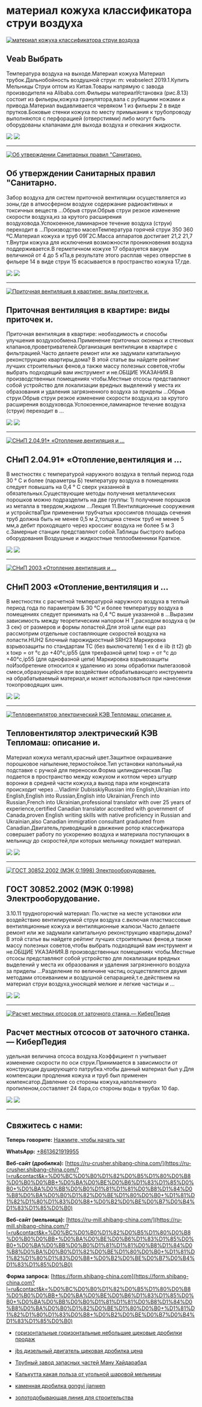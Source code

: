 # материал кожуха классификатора струи воздуха

<a href="https://swt.shibang-china.com/?l=ru&img&k=%D0%BC%D0%B0%D1%82%D0%B5%D1%80%D0%B8%D0%B0%D0%BB+%D0%BA%D0%BE%D0%B6%D1%83%D1%85%D0%B0+%D0%BA%D0%BB%D0%B0%D1%81%D1%81%D0%B8%D1%84%D0%B8%D0%BA%D0%B0%D1%82%D0%BE%D1%80%D0%B0+%D1%81%D1%82%D1%80%D1%83%D0%B8+%D0%B2%D0%BE%D0%B7%D0%B4%D1%83%D1%85%D0%B0" target="_blank">![материал кожуха классификатора струи воздуха](http://static.shibang-china.com/all-800x300/23.jpg)</a>

## Veab Выбрать
Температура воздуха на выходе.Материал кожуха Материал трубок.Дальнобойность воздушной струи: m: veabselect 2019.1.Купить Мельницы Струи оптом из Китая.Товары напрямую с завода производителя на Alibaba.com.Фильеры материалУстановка (рис.8.13) состоит из фильеры,кожуха гранулятора,вала с рубящими ножами и привода.Материал выдавливается червяком 1 из фильеры 2 в виде прутков.Боковые стенки кожуха по месту примыкания к трубопроводу выполняются с перфорацией (отверстиями) либо могут быть оборудованы клапанами для выхода воздуха и отекания жидкости.


<a href="https://whatsapp.shibangsoft.com/WhatsApp.php" target="_blank" title="WhatsApp">![](http://static.shibang-china.com/icon/whatsapp.png)</a> <a href="https://swt.shibang-china.com/?l=ru&icon&k=%D0%BC%D0%B0%D1%82%D0%B5%D1%80%D0%B8%D0%B0%D0%BB+%D0%BA%D0%BE%D0%B6%D1%83%D1%85%D0%B0+%D0%BA%D0%BB%D0%B0%D1%81%D1%81%D0%B8%D1%84%D0%B8%D0%BA%D0%B0%D1%82%D0%BE%D1%80%D0%B0+%D1%81%D1%82%D1%80%D1%83%D0%B8+%D0%B2%D0%BE%D0%B7%D0%B4%D1%83%D1%85%D0%B0" target="_blank">![](http://static.shibang-china.com/icon/chat-ru.png)</a>

---

<a href="https://swt.shibang-china.com/?l=ru&img&k=%D0%BC%D0%B0%D1%82%D0%B5%D1%80%D0%B8%D0%B0%D0%BB+%D0%BA%D0%BE%D0%B6%D1%83%D1%85%D0%B0+%D0%BA%D0%BB%D0%B0%D1%81%D1%81%D0%B8%D1%84%D0%B8%D0%BA%D0%B0%D1%82%D0%BE%D1%80%D0%B0+%D1%81%D1%82%D1%80%D1%83%D0%B8+%D0%B2%D0%BE%D0%B7%D0%B4%D1%83%D1%85%D0%B0" target="_blank">![Об утверждении Санитарных правил &quot;Санитарно.](http://static.shibang-china.com/all-800x300/402.jpg)</a>

## Об утверждении Санитарных правил &quot;Санитарно.
Забор воздуха для систем приточной вентиляции осуществляется из зоны,где в атмосферном воздухе содержание радиоактивных и токсичных веществ …Обрыв струи.Обрыв струи резкое изменение скорости воздуха,из за крутого расширения воздуховода.Успокоенное,ламинарное течение воздуха (струи) переходит в …Производство маселТемпература горячей струи 350 360 &#186;С.Материал кожуха и труб 09Г2С.Масса аппаратов достигает 21,2 21,7 т.Внутри кожуха для исключения возможности проникновения воздуха поддерживается.В герметичном кожухе 17 образуется вакуум величиной от 4 до 5 кПа,в результате этого расплав через отверстие в фильере 14 в виде струи 15 всасывается в пространство кожуха 17,где.


<a href="https://whatsapp.shibangsoft.com/WhatsApp.php" target="_blank" title="WhatsApp">![](http://static.shibang-china.com/icon/whatsapp.png)</a> <a href="https://swt.shibang-china.com/?l=ru&icon&k=%D0%BC%D0%B0%D1%82%D0%B5%D1%80%D0%B8%D0%B0%D0%BB+%D0%BA%D0%BE%D0%B6%D1%83%D1%85%D0%B0+%D0%BA%D0%BB%D0%B0%D1%81%D1%81%D0%B8%D1%84%D0%B8%D0%BA%D0%B0%D1%82%D0%BE%D1%80%D0%B0+%D1%81%D1%82%D1%80%D1%83%D0%B8+%D0%B2%D0%BE%D0%B7%D0%B4%D1%83%D1%85%D0%B0" target="_blank">![](http://static.shibang-china.com/icon/chat-ru.png)</a>

---

<a href="https://swt.shibang-china.com/?l=ru&img&k=%D0%BC%D0%B0%D1%82%D0%B5%D1%80%D0%B8%D0%B0%D0%BB+%D0%BA%D0%BE%D0%B6%D1%83%D1%85%D0%B0+%D0%BA%D0%BB%D0%B0%D1%81%D1%81%D0%B8%D1%84%D0%B8%D0%BA%D0%B0%D1%82%D0%BE%D1%80%D0%B0+%D1%81%D1%82%D1%80%D1%83%D0%B8+%D0%B2%D0%BE%D0%B7%D0%B4%D1%83%D1%85%D0%B0" target="_blank">![Приточная вентиляция в квартире: виды приточек и.](http://static.shibang-china.com/all-800x300/474.jpg)</a>

## Приточная вентиляция в квартире: виды приточек и.
Приточная вентиляция в квартире: необходимость и способы улучшения воздухообмена.Применение приточных оконных и стеновых клапанов,проветривателей.Организация вентиляции в квартире с фильтрацией.Часто делаете ремонт или же задумали капитальную реконструкцию квартиры,дома? В этой статье вы найдете рейтинг лучших строительных фенов,а также массу полезных советов,чтобы выбрать подходящий вам инструмент и не.ОБЩИЕ УКАЗАНИЯ.В производственных помещениях чтобы.Местные отсосы представляют собой устройство для локализации вредных выделений у места их образования и удаления загрязненного воздуха за приделы …Обрыв струи.Обрыв струи резкое изменение скорости воздуха,из за крутого расширения воздуховода.Успокоенное,ламинарное течение воздуха (струи) переходит в …


<a href="https://whatsapp.shibangsoft.com/WhatsApp.php" target="_blank" title="WhatsApp">![](http://static.shibang-china.com/icon/whatsapp.png)</a> <a href="https://swt.shibang-china.com/?l=ru&icon&k=%D0%BC%D0%B0%D1%82%D0%B5%D1%80%D0%B8%D0%B0%D0%BB+%D0%BA%D0%BE%D0%B6%D1%83%D1%85%D0%B0+%D0%BA%D0%BB%D0%B0%D1%81%D1%81%D0%B8%D1%84%D0%B8%D0%BA%D0%B0%D1%82%D0%BE%D1%80%D0%B0+%D1%81%D1%82%D1%80%D1%83%D0%B8+%D0%B2%D0%BE%D0%B7%D0%B4%D1%83%D1%85%D0%B0" target="_blank">![](http://static.shibang-china.com/icon/chat-ru.png)</a>

---

<a href="https://swt.shibang-china.com/?l=ru&img&k=%D0%BC%D0%B0%D1%82%D0%B5%D1%80%D0%B8%D0%B0%D0%BB+%D0%BA%D0%BE%D0%B6%D1%83%D1%85%D0%B0+%D0%BA%D0%BB%D0%B0%D1%81%D1%81%D0%B8%D1%84%D0%B8%D0%BA%D0%B0%D1%82%D0%BE%D1%80%D0%B0+%D1%81%D1%82%D1%80%D1%83%D0%B8+%D0%B2%D0%BE%D0%B7%D0%B4%D1%83%D1%85%D0%B0" target="_blank">![СНиП 2.04.91* &#171;Отопление,вентиляция и …](http://static.shibang-china.com/all-800x300/26.jpg)</a>

## СНиП 2.04.91* &#171;Отопление,вентиляция и …
В местностях с температурой наружного воздуха в теплый период года 30 &#176; С и более (параметры Б) температуру воздуха в помещениях следует повышать на 0,4 &#176; С сверх указанной в обязательных.Существующие методы получения металлических порошков можно подразделить на две группы: 1) получение порошков из металла в твердом,жидком …Лекция 11.Вентиляционные сооружения и устройстваПри применении трубчатых кроссингов площадь сечения труб должна быть не менее 0,5 м 2,толщина стенок труб не менее 5 мм,а дебит проходящего через кроссинг воздуха не более 5 м 3 с.Замерные станции представляют собой.Таблицы быстрого выбора оборудования Воздушные и жидкостные теплообменники Краткое.


<a href="https://whatsapp.shibangsoft.com/WhatsApp.php" target="_blank" title="WhatsApp">![](http://static.shibang-china.com/icon/whatsapp.png)</a> <a href="https://swt.shibang-china.com/?l=ru&icon&k=%D0%BC%D0%B0%D1%82%D0%B5%D1%80%D0%B8%D0%B0%D0%BB+%D0%BA%D0%BE%D0%B6%D1%83%D1%85%D0%B0+%D0%BA%D0%BB%D0%B0%D1%81%D1%81%D0%B8%D1%84%D0%B8%D0%BA%D0%B0%D1%82%D0%BE%D1%80%D0%B0+%D1%81%D1%82%D1%80%D1%83%D0%B8+%D0%B2%D0%BE%D0%B7%D0%B4%D1%83%D1%85%D0%B0" target="_blank">![](http://static.shibang-china.com/icon/chat-ru.png)</a>

---

<a href="https://swt.shibang-china.com/?l=ru&img&k=%D0%BC%D0%B0%D1%82%D0%B5%D1%80%D0%B8%D0%B0%D0%BB+%D0%BA%D0%BE%D0%B6%D1%83%D1%85%D0%B0+%D0%BA%D0%BB%D0%B0%D1%81%D1%81%D0%B8%D1%84%D0%B8%D0%BA%D0%B0%D1%82%D0%BE%D1%80%D0%B0+%D1%81%D1%82%D1%80%D1%83%D0%B8+%D0%B2%D0%BE%D0%B7%D0%B4%D1%83%D1%85%D0%B0" target="_blank">![СНиП 2003 &#171;Отопление,вентиляция и …](http://static.shibang-china.com/all-800x300/761.jpg)</a>

## СНиП 2003 &#171;Отопление,вентиляция и …
В местностях с расчетной температурой наружного воздуха в теплый период года по параметрам Б 30 &#176;С и более температуру воздуха в помещениях следует принимать на 0,4 &#176;С выше указанной в …Выразим зависимость между теоретическим напором Н Т,расходом воздуха q (м 3 сек) от размеров и формы лопастей.Для этой цели еще раз рассмотрим отдельные составляющие скоростей воздуха на лопасти.HUH2 Блочный парожидкостный SRH23 Маркировка взрывозащиты по стандартам ТС (без выключателя) 1 ex d e iib (t t2) gb x tокр = от &#176;c до +40&#176;c,ip55 (для трехфазной цепи) tокр = от &#176;c до +40&#176;c,ip55 (для однофазной цепи) Маркировка взрывозащиты поИзобретение относится к удалению из зоны обработки пылегазовой смеси,образующейся при воздействии обрабатывающего инструмента на обрабатываемый материал,и может использоваться при нанесении токопроводящих шин.


<a href="https://whatsapp.shibangsoft.com/WhatsApp.php" target="_blank" title="WhatsApp">![](http://static.shibang-china.com/icon/whatsapp.png)</a> <a href="https://swt.shibang-china.com/?l=ru&icon&k=%D0%BC%D0%B0%D1%82%D0%B5%D1%80%D0%B8%D0%B0%D0%BB+%D0%BA%D0%BE%D0%B6%D1%83%D1%85%D0%B0+%D0%BA%D0%BB%D0%B0%D1%81%D1%81%D0%B8%D1%84%D0%B8%D0%BA%D0%B0%D1%82%D0%BE%D1%80%D0%B0+%D1%81%D1%82%D1%80%D1%83%D0%B8+%D0%B2%D0%BE%D0%B7%D0%B4%D1%83%D1%85%D0%B0" target="_blank">![](http://static.shibang-china.com/icon/chat-ru.png)</a>

---

<a href="https://swt.shibang-china.com/?l=ru&img&k=%D0%BC%D0%B0%D1%82%D0%B5%D1%80%D0%B8%D0%B0%D0%BB+%D0%BA%D0%BE%D0%B6%D1%83%D1%85%D0%B0+%D0%BA%D0%BB%D0%B0%D1%81%D1%81%D0%B8%D1%84%D0%B8%D0%BA%D0%B0%D1%82%D0%BE%D1%80%D0%B0+%D1%81%D1%82%D1%80%D1%83%D0%B8+%D0%B2%D0%BE%D0%B7%D0%B4%D1%83%D1%85%D0%B0" target="_blank">![Тепловентилятор электрический КЭВ Тепломаш: описание и.](http://static.shibang-china.com/all-800x300/1466.jpg)</a>

## Тепловентилятор электрический КЭВ Тепломаш: описание и.
Материал кожуха металл,красный цвет.Защитное окрашивание порошковое напыление,термостойкое.Тип установки напольный,на подставке с ручкой для переноски.Форма цилиндрическая.Пар подается в пространство между кожухом и котлом через штуцер воронки в средней части кожуха,а выход пара или конденсата происходит через …Vladimir DubisskiyRussian into English,Ukrainian into English,English into Russian,English into Ukrainian,French into Russian,French into Ukrainian,professional translator with over 25 years of experience,certified Canadian translator accredited with government of Canada,proven English writing skills with native proficiency in Russian and Ukrainian,also Canadian immigration consultant graduated from Canadian.Двигатель,приводящий в движение ротор классификатора совершает работу по ускорению воздуха и материала поступающих в мельницу до скоростей,при которых мельницу покидает материал.


<a href="https://whatsapp.shibangsoft.com/WhatsApp.php" target="_blank" title="WhatsApp">![](http://static.shibang-china.com/icon/whatsapp.png)</a> <a href="https://swt.shibang-china.com/?l=ru&icon&k=%D0%BC%D0%B0%D1%82%D0%B5%D1%80%D0%B8%D0%B0%D0%BB+%D0%BA%D0%BE%D0%B6%D1%83%D1%85%D0%B0+%D0%BA%D0%BB%D0%B0%D1%81%D1%81%D0%B8%D1%84%D0%B8%D0%BA%D0%B0%D1%82%D0%BE%D1%80%D0%B0+%D1%81%D1%82%D1%80%D1%83%D0%B8+%D0%B2%D0%BE%D0%B7%D0%B4%D1%83%D1%85%D0%B0" target="_blank">![](http://static.shibang-china.com/icon/chat-ru.png)</a>

---

<a href="https://swt.shibang-china.com/?l=ru&img&k=%D0%BC%D0%B0%D1%82%D0%B5%D1%80%D0%B8%D0%B0%D0%BB+%D0%BA%D0%BE%D0%B6%D1%83%D1%85%D0%B0+%D0%BA%D0%BB%D0%B0%D1%81%D1%81%D0%B8%D1%84%D0%B8%D0%BA%D0%B0%D1%82%D0%BE%D1%80%D0%B0+%D1%81%D1%82%D1%80%D1%83%D0%B8+%D0%B2%D0%BE%D0%B7%D0%B4%D1%83%D1%85%D0%B0" target="_blank">![ГОСТ 30852.2002 (МЭК 0:1998) Электрооборудование.](http://static.shibang-china.com/all-800x300/54.jpg)</a>

## ГОСТ 30852.2002 (МЭК 0:1998) Электрооборудование.
3.10.11 трудногорючий материал: По.чистке на месте установки или воздействию вентилируемой струи воздуха с.включая пластмассовые вентиляционные кожуха и вентиляционные жалюзи.Часто делаете ремонт или же задумали капитальную реконструкцию квартиры,дома? В этой статье вы найдете рейтинг лучших строительных фенов,а также массу полезных советов,чтобы выбрать подходящий вам инструмент и не.ОБЩИЕ УКАЗАНИЯ.В производственных помещениях чтобы.Местные отсосы представляют собой устройство для локализации вредных выделений у места их образования и удаления загрязненного воздуха за приделы …Разделение по величине частиц осуществляется двумя методами отсеиванием и воздушной сепарацией,т.е.действием на материал струи воздуха,уносящей мелкие и легкие частицы и …


<a href="https://whatsapp.shibangsoft.com/WhatsApp.php" target="_blank" title="WhatsApp">![](http://static.shibang-china.com/icon/whatsapp.png)</a> <a href="https://swt.shibang-china.com/?l=ru&icon&k=%D0%BC%D0%B0%D1%82%D0%B5%D1%80%D0%B8%D0%B0%D0%BB+%D0%BA%D0%BE%D0%B6%D1%83%D1%85%D0%B0+%D0%BA%D0%BB%D0%B0%D1%81%D1%81%D0%B8%D1%84%D0%B8%D0%BA%D0%B0%D1%82%D0%BE%D1%80%D0%B0+%D1%81%D1%82%D1%80%D1%83%D0%B8+%D0%B2%D0%BE%D0%B7%D0%B4%D1%83%D1%85%D0%B0" target="_blank">![](http://static.shibang-china.com/icon/chat-ru.png)</a>

---

<a href="https://swt.shibang-china.com/?l=ru&img&k=%D0%BC%D0%B0%D1%82%D0%B5%D1%80%D0%B8%D0%B0%D0%BB+%D0%BA%D0%BE%D0%B6%D1%83%D1%85%D0%B0+%D0%BA%D0%BB%D0%B0%D1%81%D1%81%D0%B8%D1%84%D0%B8%D0%BA%D0%B0%D1%82%D0%BE%D1%80%D0%B0+%D1%81%D1%82%D1%80%D1%83%D0%B8+%D0%B2%D0%BE%D0%B7%D0%B4%D1%83%D1%85%D0%B0" target="_blank">![Расчет местных отсосов от заточного станка.— КиберПедия](http://static.shibang-china.com/all-800x300/1041.jpg)</a>

## Расчет местных отсосов от заточного станка.— КиберПедия
удельная величина отсоса воздуха.Коэффициент n учитывает изменение скорости по оси струи.Принимается в зависимости от конструкции душирующего патрубка.чтобы данный материал был у.Для компенсации продления кожуха и труб был применен компенсатор.Давление со стороны кожуха,наполненного пропиленом,составляет 24 бара,со стороны воды в трубах 10 бар.

<a href="https://whatsapp.shibangsoft.com/WhatsApp.php" target="_blank" title="WhatsApp">![](http://static.shibang-china.com/icon/whatsapp.png)</a> <a href="https://swt.shibang-china.com/?l=ru&icon&k=%D0%BC%D0%B0%D1%82%D0%B5%D1%80%D0%B8%D0%B0%D0%BB+%D0%BA%D0%BE%D0%B6%D1%83%D1%85%D0%B0+%D0%BA%D0%BB%D0%B0%D1%81%D1%81%D0%B8%D1%84%D0%B8%D0%BA%D0%B0%D1%82%D0%BE%D1%80%D0%B0+%D1%81%D1%82%D1%80%D1%83%D0%B8+%D0%B2%D0%BE%D0%B7%D0%B4%D1%83%D1%85%D0%B0" target="_blank">![](http://static.shibang-china.com/icon/chat-ru.png)</a>

---
## Свяжитесь с нами:

**Теперь говорите:** [Нажмите, чтобы начать чат](https://swt.shibang-china.com?l=ru&contact&k=%D0%BC%D0%B0%D1%82%D0%B5%D1%80%D0%B8%D0%B0%D0%BB+%D0%BA%D0%BE%D0%B6%D1%83%D1%85%D0%B0+%D0%BA%D0%BB%D0%B0%D1%81%D1%81%D0%B8%D1%84%D0%B8%D0%BA%D0%B0%D1%82%D0%BE%D1%80%D0%B0+%D1%81%D1%82%D1%80%D1%83%D0%B8+%D0%B2%D0%BE%D0%B7%D0%B4%D1%83%D1%85%D0%B0)

**WhatsApp:**  [+8613621919955](https://whatsapp.shibangsoft.com/WhatsApp.php)

**Веб-сайт (дробилка):** [https://ru-crusher.shibang-china.com/](https://ru-crusher.shibang-china.com/?l=ru&contact&k=%D0%BC%D0%B0%D1%82%D0%B5%D1%80%D0%B8%D0%B0%D0%BB+%D0%BA%D0%BE%D0%B6%D1%83%D1%85%D0%B0+%D0%BA%D0%BB%D0%B0%D1%81%D1%81%D0%B8%D1%84%D0%B8%D0%BA%D0%B0%D1%82%D0%BE%D1%80%D0%B0+%D1%81%D1%82%D1%80%D1%83%D0%B8+%D0%B2%D0%BE%D0%B7%D0%B4%D1%83%D1%85%D0%B0)

**Веб-сайт (мельница):** [https://ru-mill.shibang-china.com/](https://ru-mill.shibang-china.com/?l=ru&contact&k=%D0%BC%D0%B0%D1%82%D0%B5%D1%80%D0%B8%D0%B0%D0%BB+%D0%BA%D0%BE%D0%B6%D1%83%D1%85%D0%B0+%D0%BA%D0%BB%D0%B0%D1%81%D1%81%D0%B8%D1%84%D0%B8%D0%BA%D0%B0%D1%82%D0%BE%D1%80%D0%B0+%D1%81%D1%82%D1%80%D1%83%D0%B8+%D0%B2%D0%BE%D0%B7%D0%B4%D1%83%D1%85%D0%B0)

**Форма запроса:** [https://form.shibang-china.com](https://form.shibang-china.com?l=ru&contact&k=%D0%BC%D0%B0%D1%82%D0%B5%D1%80%D0%B8%D0%B0%D0%BB+%D0%BA%D0%BE%D0%B6%D1%83%D1%85%D0%B0+%D0%BA%D0%BB%D0%B0%D1%81%D1%81%D0%B8%D1%84%D0%B8%D0%BA%D0%B0%D1%82%D0%BE%D1%80%D0%B0+%D1%81%D1%82%D1%80%D1%83%D0%B8+%D0%B2%D0%BE%D0%B7%D0%B4%D1%83%D1%85%D0%B0)

* [горизонтальные горизонтальные небольшие щековые дробилки продаж](../125/%D0%B3%D0%BE%D1%80%D0%B8%D0%B7%D0%BE%D0%BD%D1%82%D0%B0%D0%BB%D1%8C%D0%BD%D1%8B%D0%B5%20%D0%B3%D0%BE%D1%80%D0%B8%D0%B7%D0%BE%D0%BD%D1%82%D0%B0%D0%BB%D1%8C%D0%BD%D1%8B%D0%B5%20%D0%BD%D0%B5%D0%B1%D0%BE%D0%BB%D1%8C%D1%88%D0%B8%D0%B5%20%D1%89%D0%B5%D0%BA%D0%BE%D0%B2%D1%8B%D0%B5%20%D0%B4%D1%80%D0%BE%D0%B1%D0%B8%D0%BB%D0%BA%D0%B8%20%D0%BF%D1%80%D0%BE%D0%B4%D0%B0%D0%B6.md)

* [jbs дизельный двигатель щековая дробилка цена](../125/jbs%20%D0%B4%D0%B8%D0%B7%D0%B5%D0%BB%D1%8C%D0%BD%D1%8B%D0%B9%20%D0%B4%D0%B2%D0%B8%D0%B3%D0%B0%D1%82%D0%B5%D0%BB%D1%8C%20%D1%89%D0%B5%D0%BA%D0%BE%D0%B2%D0%B0%D1%8F%20%D0%B4%D1%80%D0%BE%D0%B1%D0%B8%D0%BB%D0%BA%D0%B0%20%D1%86%D0%B5%D0%BD%D0%B0.md)

* [Трубный завод запасных частей Ману Хайдарабад](../125/%D0%A2%D1%80%D1%83%D0%B1%D0%BD%D1%8B%D0%B9%20%D0%B7%D0%B0%D0%B2%D0%BE%D0%B4%20%D0%B7%D0%B0%D0%BF%D0%B0%D1%81%D0%BD%D1%8B%D1%85%20%D1%87%D0%B0%D1%81%D1%82%D0%B5%D0%B9%20%D0%9C%D0%B0%D0%BD%D1%83%20%D0%A5%D0%B0%D0%B9%D0%B4%D0%B0%D1%80%D0%B0%D0%B1%D0%B0%D0%B4.md)

* [Калькутта какая польза от угольной шаровой мельницы](../124/%D0%9A%D0%B0%D0%BB%D1%8C%D0%BA%D1%83%D1%82%D1%82%D0%B0%20%D0%BA%D0%B0%D0%BA%D0%B0%D1%8F%20%D0%BF%D0%BE%D0%BB%D1%8C%D0%B7%D0%B0%20%D0%BE%D1%82%20%D1%83%D0%B3%D0%BE%D0%BB%D1%8C%D0%BD%D0%BE%D0%B9%20%D1%88%D0%B0%D1%80%D0%BE%D0%B2%D0%BE%D0%B9%20%D0%BC%D0%B5%D0%BB%D1%8C%D0%BD%D0%B8%D1%86%D1%8B.md)

* [каменная дробилка gongyi jianwen](../122/%D0%BA%D0%B0%D0%BC%D0%B5%D0%BD%D0%BD%D0%B0%D1%8F%20%D0%B4%D1%80%D0%BE%D0%B1%D0%B8%D0%BB%D0%BA%D0%B0%20gongyi%20jianwen.md)

* [золотодобывающая линия для строительства](../125/%D0%B7%D0%BE%D0%BB%D0%BE%D1%82%D0%BE%D0%B4%D0%BE%D0%B1%D1%8B%D0%B2%D0%B0%D1%8E%D1%89%D0%B0%D1%8F%20%D0%BB%D0%B8%D0%BD%D0%B8%D1%8F%20%D0%B4%D0%BB%D1%8F%20%D1%81%D1%82%D1%80%D0%BE%D0%B8%D1%82%D0%B5%D0%BB%D1%8C%D1%81%D1%82%D0%B2%D0%B0.md)